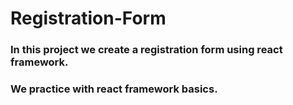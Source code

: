 # Registration-Form

### In this project we create a registration form using react framework.

### We practice with react framework basics.